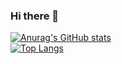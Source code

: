 ### Hi there 👋
[![Anurag's GitHub stats](https://github-readme-stats.vercel.app/api?username=GreatlyBOX&show_icons=true&theme=radical)](https://github.com/GreatlyBOX/github-readme-stats)
<br>
[![Top Langs](https://github-readme-stats.vercel.app/api/top-langs/?username=GreatlyBOX&layout=compacte&theme=radical)](https://github.com/GreatlyBOX/github-readme-stats)
<!--
**GreatlyBOX/GreatlyBOX** is a ✨ _special_ ✨ repository because its `README.md` (this file) appears on your GitHub profile.

Here are some ideas to get you started:

- 🔭 I’m currently working on ...
- 🌱 I’m currently learning ...
- 👯 I’m looking to collaborate on ...
- 🤔 I’m looking for help with ...
- 💬 Ask me about ...
- 📫 How to reach me: ...
- 😄 Pronouns: ...
- ⚡ Fun fact: ...
-->
